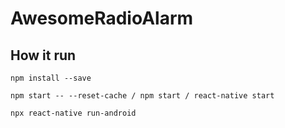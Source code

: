 # AwesomeRadioAlarm

## How it run

`npm install --save`

`npm start -- --reset-cache / npm start / react-native start`

`npx react-native run-android`
